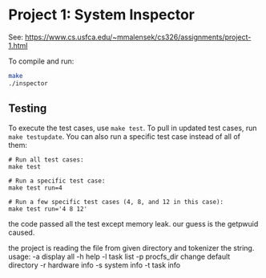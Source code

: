 # Project 1: System Inspector

See: https://www.cs.usfca.edu/~mmalensek/cs326/assignments/project-1.html 

To compile and run:

```bash
make
./inspector
```

## Testing

To execute the test cases, use `make test`. To pull in updated test cases, run `make testupdate`. You can also run a specific test case instead of all of them:

```
# Run all test cases:
make test

# Run a specific test case:
make test run=4

# Run a few specific test cases (4, 8, and 12 in this case):
make test run='4 8 12'
```




the code passed all the test except memory leak. our guess is the getpwuid caused. 

the project is reading the file from given directory and tokenizer the string. 
usage:  -a              display all
        -h              help
        -l              task list
        -p procfs_dir   change default directory
        -r              hardware info
        -s              system info
        -t              task info
